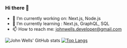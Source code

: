 ### Hi there 👋

- 🔭 I’m currently working on: Next.js, Node.js
- 🌱 I’m currently learning : Next.js, GraphQL, SQL
- 📫 How to reach me: johnwells.developer@gmail.com

![John Wells' GitHub stats](https://github-readme-stats.vercel.app/api?username=johngwells&include_all_commits&show_icons=true&theme=merko)
[![Top Langs](https://github-readme-stats.vercel.app/api/top-langs/?username=johngwells&layout=compact)](https://github.com/johngwells/github-readme-stats)


<!--
**johngwells/johngwells** is a ✨ _special_ ✨ repository because its `README.md` (this file) appears on your GitHub profile.

Here are some ideas to get you started:

- 🔭 I’m currently working on ...
- 🌱 I’m currently learning ...
- 👯 I’m looking to collaborate on ...
- 🤔 I’m looking for help with ...
- 💬 Ask me about ...
- 📫 How to reach me: ...
- 😄 Pronouns: ...
- ⚡ Fun fact: ...
-->
